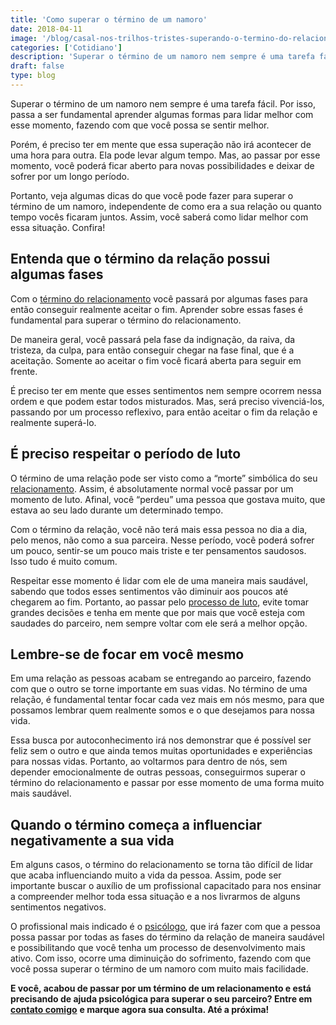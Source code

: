 ```yaml
---
title: 'Como superar o término de um namoro'
date: 2018-04-11
image: '/blog/casal-nos-trilhos-tristes-superando-o-termino-do-relacionamento.jpg'
categories: ['Cotidiano']
description: 'Superar o término de um namoro nem sempre é uma tarefa fácil. Por isso, passa a ser fundamental aprender algumas formas para lidar melhor com esse momento.'
draft: false
type: blog
---
```


Superar o término de um namoro nem sempre é uma tarefa fácil. Por isso, passa a ser fundamental aprender algumas formas para lidar melhor com esse momento, fazendo com que você possa se sentir melhor.

Porém, é preciso ter em mente que essa superação não irá acontecer de uma hora para outra. Ela pode levar algum tempo. Mas, ao passar por esse momento, você poderá ficar aberto para novas possibilidades e deixar de sofrer por um longo período.

Portanto, veja algumas dicas do que você pode fazer para superar o término de um namoro, independente de como era a sua relação ou quanto tempo vocês ficaram juntos. Assim, você saberá como lidar melhor com essa situação. Confira!

## **Entenda que o término da relação possui algumas fases**

Com o [término do relacionamento](/termino-de-relacionamentos-podem-ser-traumaticos/) você passará por algumas fases para então conseguir realmente aceitar o fim. Aprender sobre essas fases é fundamental para superar o término do relacionamento.

De maneira geral, você passará pela fase da indignação, da raiva, da tristeza, da culpa, para então conseguir chegar na fase final, que é a aceitação. Somente ao aceitar o fim você ficará aberta para seguir em frente.

É preciso ter em mente que esses sentimentos nem sempre ocorrem nessa ordem e que podem estar todos misturados. Mas, será preciso vivenciá-los, passando por um processo reflexivo, para então aceitar o fim da relação e realmente superá-lo.

## **É preciso respeitar o período de luto**

O término de uma relação pode ser visto como a “morte” simbólica do seu [relacionamento](/sobre-os-relacionamentos-amorosos-e-o-processo-de-individuacao-na-sociedade-moderna/). Assim, é absolutamente normal você passar por um momento de luto. Afinal, você “perdeu” uma pessoa que gostava muito, que estava ao seu lado durante um determinado tempo.

Com o término da relação, você não terá mais essa pessoa no dia a dia, pelo menos, não como a sua parceira. Nesse período, você poderá sofrer um pouco, sentir-se um pouco mais triste e ter pensamentos saudosos. Isso tudo é muito comum.

Respeitar esse momento é lidar com ele de uma maneira mais saudável, sabendo que todos esses sentimentos vão diminuir aos poucos até chegarem ao fim. Portanto, ao passar pelo [processo de luto](https://www.psiconlinews.com/2015/05/5-fases-luto.html), evite tomar grandes decisões e tenha em mente que por mais que você esteja com saudades do parceiro, nem sempre voltar com ele será a melhor opção.

## **Lembre-se de focar em você mesmo**

Em uma relação as pessoas acabam se entregando ao parceiro, fazendo com que o outro se torne importante em suas vidas. No término de uma relação, é fundamental tentar focar cada vez mais em nós mesmo, para que possamos lembrar quem realmente somos e o que desejamos para nossa vida.

Essa busca por autoconhecimento irá nos demonstrar que é possível ser feliz sem o outro e que ainda temos muitas oportunidades e experiências para nossas vidas. Portanto, ao voltarmos para dentro de nós, sem depender emocionalmente de outras pessoas, conseguirmos superar o término do relacionamento e passar por esse momento de uma forma muito mais saudável.

## **Quando o término começa a influenciar negativamente a sua vida**

Em alguns casos, o término do relacionamento se torna tão difícil de lidar que acaba influenciando muito a vida da pessoa. Assim, pode ser importante buscar o auxílio de um profissional capacitado para nos ensinar a compreender melhor toda essa situação e a nos livrarmos de alguns sentimentos negativos.

O profissional mais indicado é o [psicólogo](/pra-que-serve-um-psicologo-clinico/), que irá fazer com que a pessoa possa passar por todas as fases do término da relação de maneira saudável e possibilitando que você tenha um processo de desenvolvimento mais ativo. Com isso, ocorre uma diminuição do sofrimento, fazendo com que você possa superar o término de um namoro com muito mais facilidade.

**E você, acabou de passar por um término de um relacionamento e está precisando de ajuda psicológica para superar o seu parceiro? Entre em** [**contato comigo**](/contato/) **e marque agora sua consulta. Até a próxima!**
